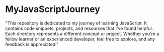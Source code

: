 # MyJavaScriptJourney
"This repository is dedicated to my journey of learning JavaScript. It contains code snippets, projects, and resources that I've found helpful. Each directory represents a different concept or project. Whether you're a fellow learner or an experienced developer, feel free to explore, and any feedback is appreciated!"
